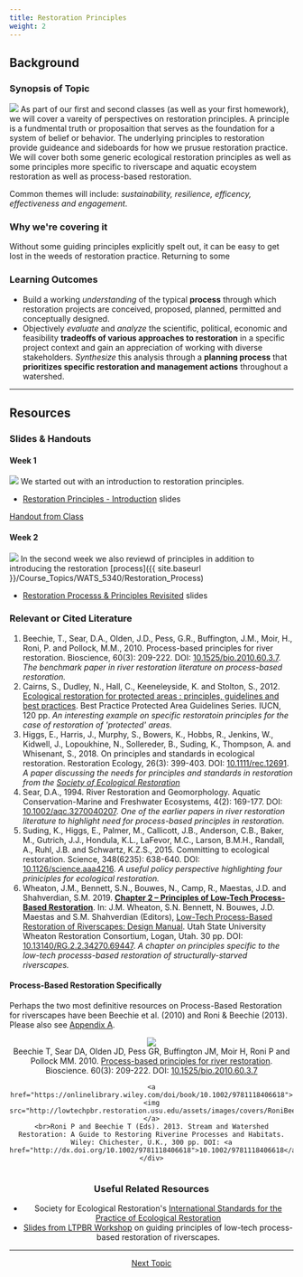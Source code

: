 ```yaml
---
title: Restoration Principles
weight: 2
---
```


## Background

### Synopsis of Topic
[<img class="float-right" src="{{ site.baseurl }}/assets/images/eg/F1.png">](https://science.sciencemag.org/content/348/6235/638/tab-pdf)
As part of our first and second classes (as well as your first homework), we will cover a vareity of perspectives on restoration principles. A principle is a fundmental truth or proposaition that serves as the foundation for a system of belief or behavior. The underlying principles to restoration provide guideance and sideboards for how we prusue restoration practice. We will cover both some generic ecological restoration principles as well as some principles more specific to riverscape and aquatic ecoystem restoration as well as process-based restoration. 

Common themes will include: *sustainability, resilience, efficency, effectiveness and engagement*.

### Why we're covering it
Without some guiding principles explicitly spelt out, it can be easy to get lost in the weeds of restoration practice. Returning to some 

### Learning Outcomes

- Build a working *understanding* of the typical **process** through which restoration projects are conceived, proposed, planned, permitted and conceptually designed. 
- Objectively *evaluate* and *analyze* the scientific, political, economic and feasibility **tradeoffs of various approaches to restoration** in a specific project context and gain an appreciation of working with diverse stakeholders. *Synthesize* this analysis through a **planning process** that **prioritizes specific restoration and management actions** throughout a watershed.

------
## Resources

### Slides & Handouts

#### Week 1
[<img class="float-right" src="{{ site.baseurl }}/assets/images/specific/2019_WATS5340_Week01.png">](https://s3-us-west-2.amazonaws.com/etalweb.joewheaton.org/Courses/WATS5340/2019/1_Restoration_Principles.pdf)
We started out with an introduction to restoration principles. 
- <i class="fa fa-file-pdf-o" aria-hidden="true"></i> [Restoration Principles - Introduction](https://s3-us-west-2.amazonaws.com/etalweb.joewheaton.org/Courses/WATS5340/2019/1_Restoration_Principles.pdf) slides


<i class="fa fa-hand-o-left" aria-hidden="true"></i> [Handout from Class](https://s3-us-west-2.amazonaws.com/etalweb.joewheaton.org/Courses/WATS5340/2019/Day_Principles_Handout.pdf)

#### Week 2
[<img class="float-right" src="{{ site.baseurl }}/assets/images/lectures/2019_WATS5340_Week02.png">](https://s3-us-west-2.amazonaws.com/etalweb.joewheaton.org/Courses/WATS5340/2019/2_Restoration_Process%26Principles.pdf)
In the second week we also reviewd of principles in addition to introducing the restoration [process]({{ site.baseurl }}/Course_Topics/WATS_5340/Restoration_Process) 
- <i class="fa fa-file-pdf-o" aria-hidden="true"></i> [Restoration Processs & Principles Revisited](https://s3-us-west-2.amazonaws.com/etalweb.joewheaton.org/Courses/WATS5340/2019/2_Restoration_Process%26Principles.pdf) slides

### Relevant or Cited Literature

1. Beechie, T., Sear, D.A., Olden, J.D., Pess, G.R., Buffington, J.M., Moir, H., Roni, P. and Pollock, M.M., 2010. Process-based principles for river restoration. Bioscience, 60(3): 209-222. DOI: [10.1525/bio.2010.60.3.7](http://dx.doi.org/10.1525/bio.2010.60.3.7). *The benchmark paper in river restoration literature on process-based restoration.*
2. Cairns, S., Dudley, N., Hall, C., Keeneleyside, K. and Stolton, S., 2012. [Ecological restoration for protected areas : principles, guidelines and best practices](https://portals.iucn.org/library/node/10205). Best Practice Protected Area Guidelines Series. IUCN, 120 pp. *An interesting example on specific restoratoin principles for the case of restoration of 'protected' areas.*
2. Higgs, E., Harris, J., Murphy, S., Bowers, K., Hobbs, R., Jenkins, W., Kidwell, J., Lopoukhine, N., Sollereder, B., Suding, K., Thompson, A. and Whisenant, S., 2018. On principles and standards in ecological restoration. Restoration Ecology, 26(3): 399-403. DOI: [10.1111/rec.12691](http://dx.doi.org/10.1111/rec.12691). *A paper discussing the needs for principles and standards in restoration from the [Society of Ecological Restoration](http://sern.org)*
3. Sear, D.A., 1994. River Restoration and Geomorphology. Aquatic Conservation-Marine and Freshwater Ecosystems, 4(2): 169-177. DOI: [10.1002/aqc.3270040207](http://dx.doi.org/10.1002/aqc.3270040207). *One of the earlier papers in river restoration literature to highlight need for process-based principles in restoration.*
4. Suding, K., Higgs, E., Palmer, M., Callicott, J.B., Anderson, C.B., Baker, M., Gutrich, J.J., Hondula, K.L., LaFevor, M.C., Larson, B.M.H., Randall, A., Ruhl, J.B. and Schwartz, K.Z.S., 2015. Committing to ecological restoration. Science, 348(6235): 638-640. DOI: [10.1126/science.aaa4216](http://dx.doi.org/10.1126/science.aaa4216). *A useful policy perspective highlighting four priniciples for ecological restoration.*
6. Wheaton, J.M., Bennett, S.N., Bouwes, N., Camp, R., Maestas, J.D. and Shahverdian, S.M. 2019. [**Chapter 2 – Principles of Low-Tech Process-Based Restoration**](http://lowtechpbr.restoration.usu.edu/manual/chap02). In: J.M. Wheaton, S.N. Bennett, N. Bouwes, J.D. Maestas and S.M. Shahverdian (Editors), [Low-Tech Process-Based Restoration of Riverscapes: Design Manual](http://lowtechpbr.restoration.usu.edu/manual). Utah State University Wheaton Restoration Consortium, Logan, Utah. 30 pp. DOI: [10.13140/RG.2.2.34270.69447](http://dx.doi.org/10.13140/RG.2.2.34270.69447). *A chapter on principles specific to the low-tech processs-based restoration of structurally-starved riverscapes.*


#### Process-Based Restoration Specifically

Perhaps the two most definitive resources on Process-Based Restoration for riverscapes have been Beechie et al. (2010) and Roni & Beechie (2013).  Please also see [Appendix A](http://lowtechpbr.restoration.usu.edu/manual/chap01/appendix-A).

<div class="row small-up-2 medium-up-2 large-up-2" align="center">
  	<div class="column column-block">
  		<a href="https://www.fs.fed.us/rm/pubs_other/rmrs_2010_beechie_t001.pdf"><img src="http://lowtechpbr.restoration.usu.edu/assets/images/covers/Beechie_PBR.png"></a>
<br>
	Beechie T, Sear DA, Olden JD, Pess GR, Buffington JM, Moir H, Roni P and Pollock MM. 2010. <a href="https://www.fs.fed.us/rm/pubs_other/rmrs_2010_beechie_t001.pdf">Process-based principles for river restoration</a>. Bioscience. 60(3): 209-222.  DOI: <a href="http://dx.doi.org/10.1525/bio.2010.60.3.7">10.1525/bio.2010.60.3.7</a>
	</div>
<div class="column column-block">

	<a href="https://onlinelibrary.wiley.com/doi/book/10.1002/9781118406618"><img src="http://lowtechpbr.restoration.usu.edu/assets/images/covers/RoniBeechiePBR.png"></a>
	<br>Roni P and Beechie T (Eds). 2013. Stream and Watershed Restoration: A Guide to Restoring Riverine Processes and Habitats. Wiley: Chichester, U.K., 300 pp. DOI: <a href="http://dx.doi.org/10.1002/9781118406618">10.1002/9781118406618</a>
	</div>
</div>

### Useful Related Resources

- Society for Ecological Restoration's [International Standards for the Practice of Ecological Restoration](https://www.ser.org/page/SERStandards/International-Standards-for-the-Practice-of-Ecological-Restoration.htm)
- [Slides from LTPBR Workshop](http://lowtechpbr.restoration.usu.edu/workshops/2019/SGI/materials.html#5-guiding-principles) on guiding principles of low-tech process-based restoration of riverscapes.

-----
<div align="center">
	<a class="hollow button" href="{{ site.baseurl }}/Course_Topics/WATS_5340/Restoration_Process"> Next Topic <i class="fa fa-arrow-circle-right" aria-hidden="true"></i></a>  

</div>
